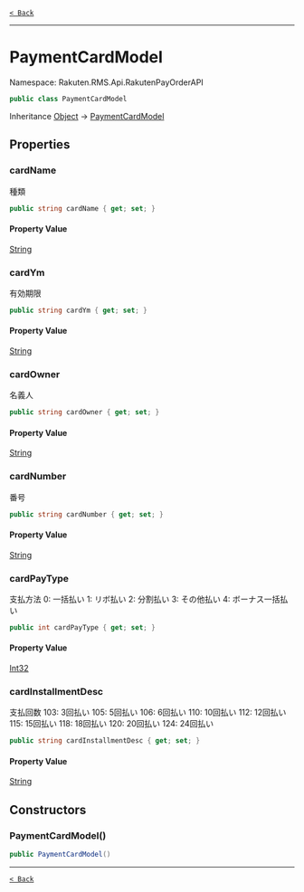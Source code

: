 [`< Back`](./)

---

# PaymentCardModel

Namespace: Rakuten.RMS.Api.RakutenPayOrderAPI

```csharp
public class PaymentCardModel
```

Inheritance [Object](https://docs.microsoft.com/en-us/dotnet/api/system.object) → [PaymentCardModel](./rakuten.rms.api.rakutenpayorderapi.paymentcardmodel)

## Properties

### **cardName**

種類

```csharp
public string cardName { get; set; }
```

#### Property Value

[String](https://docs.microsoft.com/en-us/dotnet/api/system.string)<br>

### **cardYm**

有効期限

```csharp
public string cardYm { get; set; }
```

#### Property Value

[String](https://docs.microsoft.com/en-us/dotnet/api/system.string)<br>

### **cardOwner**

名義人

```csharp
public string cardOwner { get; set; }
```

#### Property Value

[String](https://docs.microsoft.com/en-us/dotnet/api/system.string)<br>

### **cardNumber**

番号

```csharp
public string cardNumber { get; set; }
```

#### Property Value

[String](https://docs.microsoft.com/en-us/dotnet/api/system.string)<br>

### **cardPayType**

支払方法
 0: 一括払い
 1: リボ払い
 2: 分割払い
 3: その他払い
 4: ボーナス一括払い

```csharp
public int cardPayType { get; set; }
```

#### Property Value

[Int32](https://docs.microsoft.com/en-us/dotnet/api/system.int32)<br>

### **cardInstallmentDesc**

支払回数 
 103: 3回払い
 105: 5回払い
 106: 6回払い
 110: 10回払い
 112: 12回払い
 115: 15回払い
 118: 18回払い
 120: 20回払い
 124: 24回払い

```csharp
public string cardInstallmentDesc { get; set; }
```

#### Property Value

[String](https://docs.microsoft.com/en-us/dotnet/api/system.string)<br>

## Constructors

### **PaymentCardModel()**

```csharp
public PaymentCardModel()
```

---

[`< Back`](./)
